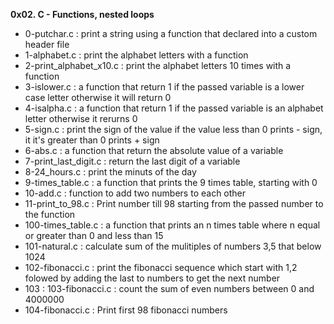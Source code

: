 **0x02. C - Functions, nested loops**

* 0-putchar.c : print a string using a function that declared into a custom header file
* 1-alphabet.c : print the alphabet letters with a function
* 2-print_alphabet_x10.c : print the alphabet letters 10 times with a function
* 3-islower.c : a function that return 1 if the passed variable is a lower case letter otherwise it will return 0
* 4-isalpha.c : a function that return 1 if the passed variable is an alphabet letter otherwise it rerurns 0
* 5-sign.c : print the sign of the value if the value less than 0 prints - sign, it it's greater than 0 prints + sign
* 6-abs.c : a function that return the absolute value of a variable
* 7-print_last_digit.c : return the last digit of a variable
* 8-24_hours.c : print the minuts of the day
* 9-times_table.c : a function that prints the 9 times table, starting with 0
* 10-add.c : function to add two numbers to each other
* 11-print_to_98.c : Print number till 98 starting from the passed number to the function
* 100-times_table.c : a function that prints an n times table where n equal or greater than 0 and less than 15
* 101-natural.c : calculate sum of the mulitiples of numbers 3,5 that below 1024
* 102-fibonacci.c : print the fibonacci sequence which start with 1,2 folowed by adding the last to numbers to get the next number
* 103 : 103-fibonacci.c : count the sum of even numbers between 0 and 4000000
* 104-fibonacci.c : Print first 98 fibonacci numbers
